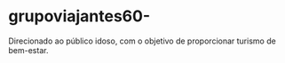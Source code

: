 # grupoviajantes60-
Direcionado ao público idoso, com o objetivo de proporcionar turismo de bem-estar. 
